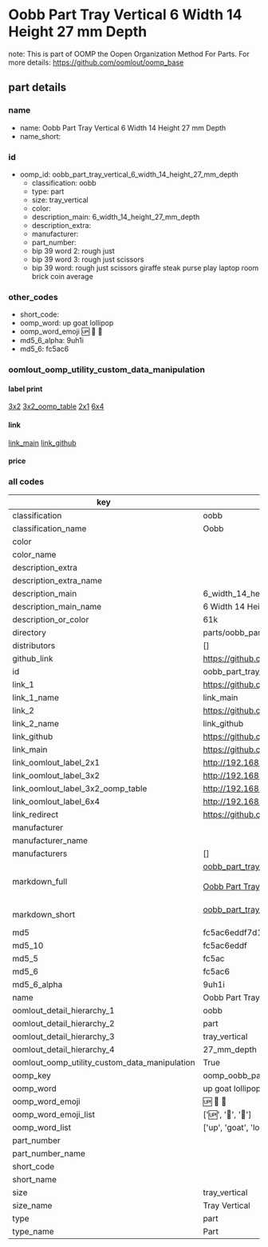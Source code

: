 # Oobb Part Tray Vertical 6 Width 14 Height 27 mm Depth  

note: This is part of OOMP the Oopen Organization Method For Parts. For more details: https://github.com/oomlout/oomp_base

##  part details
  







### name
* name: Oobb Part Tray Vertical 6 Width 14 Height 27 mm Depth
* name_short: 
### id
* oomp_id: oobb_part_tray_vertical_6_width_14_height_27_mm_depth
  * classification: oobb
  * type: part
  * size: tray_vertical
  * color: 
  * description_main: 6_width_14_height_27_mm_depth
  * description_extra: 
  * manufacturer: 
  * part_number: 
  * bip 39 word 2: rough just
  * bip 39 word 3: rough just scissors
  * bip 39 word: rough just scissors giraffe steak purse play laptop room brick coin average

### other_codes
* short_code: 
* oomp_word: up goat lollipop
* oomp_word_emoji :up: :goat: :lollipop:
* md5_6_alpha: 9uh1i
* md5_6: fc5ac6






### oomlout_oomp_utility_custom_data_manipulation
#### label print
[3x2](http://192.168.1.245:1112/?label=oomp%209uh1i)
[3x2_oomp_table](http://192.168.1.108:1112/?label=oomp%209uh1i)
[2x1](http://192.168.1.242:1112/?label=oomp%209uh1i)
[6x4](http://192.168.1.55:1112/?label=oomp%209uh1i)    

#### link

[link_main](https://github.com/oomlout/oomlout_oomp_version_1_messy/tree/main/parts/oobb_part_tray_vertical_6_width_14_height_27_mm_depth) [link_github](https://github.com/oomlout/oomlout_oomp_version_1_messy/tree/main/parts/oobb_part_tray_vertical_6_width_14_height_27_mm_depth)                             

#### price







### all codes 
| key | value |  
| --- | --- |  
| classification | oobb |  
| classification_name | Oobb |  
| color |  |  
| color_name |  |  
| description_extra |  |  
| description_extra_name |  |  
| description_main | 6_width_14_height_27_mm_depth |  
| description_main_name | 6 Width 14 Height 27 mm Depth |  
| description_or_color | 61k |  
| directory | parts/oobb_part_tray_vertical_6_width_14_height_27_mm_depth |  
| distributors | [] |  
| github_link | https://github.com/oomlout/oomlout_oomp_part_src/tree/main/parts/oobb_part_tray_vertical_6_width_14_height_27_mm_depth |  
| id | oobb_part_tray_vertical_6_width_14_height_27_mm_depth |  
| link_1 | https://github.com/oomlout/oomlout_oomp_version_1_messy/tree/main/parts/oobb_part_tray_vertical_6_width_14_height_27_mm_depth |  
| link_1_name | link_main |  
| link_2 | https://github.com/oomlout/oomlout_oomp_version_1_messy/tree/main/parts/oobb_part_tray_vertical_6_width_14_height_27_mm_depth |  
| link_2_name | link_github |  
| link_github | https://github.com/oomlout/oomlout_oomp_version_1_messy/tree/main/parts/oobb_part_tray_vertical_6_width_14_height_27_mm_depth |  
| link_main | https://github.com/oomlout/oomlout_oomp_version_1_messy/tree/main/parts/oobb_part_tray_vertical_6_width_14_height_27_mm_depth |  
| link_oomlout_label_2x1 | http://192.168.1.242:1112/?label=oomp%209uh1i |  
| link_oomlout_label_3x2 | http://192.168.1.245:1112/?label=oomp%209uh1i |  
| link_oomlout_label_3x2_oomp_table | http://192.168.1.108:1112/?label=oomp%209uh1i |  
| link_oomlout_label_6x4 | http://192.168.1.55:1112/?label=oomp%209uh1i |  
| link_redirect | https://github.com/oomlout/oomlout_oomp_version_1_messy/tree/main/parts/oobb_part_tray_vertical_6_width_14_height_27_mm_depth |  
| manufacturer |  |  
| manufacturer_name |  |  
| manufacturers | [] |  
| markdown_full | [oobb_part_tray_vertical_6_width_14_height_27_mm_depth](none)<br>[](none)<br>[Oobb Part Tray Vertical 6 Width 14 Height 27 Mm Depth](none)<br><br> |  
| markdown_short | [oobb_part_tray_vertical_6_width_14_height_27_mm_depth](none)<br><br> |  
| md5 | fc5ac6eddf7d14caba6a8623821e5de2 |  
| md5_10 | fc5ac6eddf |  
| md5_5 | fc5ac |  
| md5_6 | fc5ac6 |  
| md5_6_alpha | 9uh1i |  
| name | Oobb Part Tray Vertical 6 Width 14 Height 27 mm Depth |  
| oomlout_detail_hierarchy_1 | oobb |  
| oomlout_detail_hierarchy_2 | part |  
| oomlout_detail_hierarchy_3 | tray_vertical |  
| oomlout_detail_hierarchy_4 | 27_mm_depth |  
| oomlout_oomp_utility_custom_data_manipulation | True |  
| oomp_key | oomp_oobb_part_tray_vertical_6_width_14_height_27_mm_depth |  
| oomp_word | up goat lollipop |  
| oomp_word_emoji | :up: :goat: :lollipop: |  
| oomp_word_emoji_list | [':up:', ':goat:', ':lollipop:'] |  
| oomp_word_list | ['up', 'goat', 'lollipop'] |  
| part_number |  |  
| part_number_name |  |  
| short_code |  |  
| short_name |  |  
| size | tray_vertical |  
| size_name | Tray Vertical |  
| type | part |  
| type_name | Part |  
